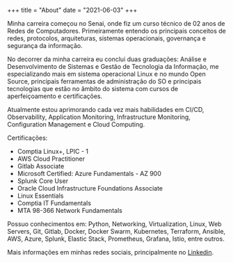 +++
title = "About"
date = "2021-06-03"
+++

Minha carreira começou no Senai, onde fiz um curso técnico de 02 anos de Redes de Computadores. Primeiramente entendo os principais conceitos de redes, protocolos, arquiteturas, sistemas operacionais, governança e segurança da informação.

No decorrer da minha carreira eu conclui duas graduações: Análise e Desenvolvimento de Sistemas e Gestão de Tecnologia da Informação, me especializando mais em sistema operacional Linux e no mundo Open Source, principais ferramentas de administração do SO e principais tecnologias que estão no âmbito do sistema com cursos de aperfeiçoamento e certificações.

Atualmente estou aprimorando cada vez mais habilidades em CI/CD, Observability, Application Monitoring, Infrastructure Monitoring, Configuration Management e Cloud Computing.

Certificações:

* Comptia Linux+, LPIC - 1
* AWS Cloud Practitioner
* Gitlab Associate
* Microsoft Certified: Azure Fundamentals - AZ 900
* Splunk Core User
* Oracle Cloud Infrastructure Foundations Associate
* Linux Essentials
* Comptia IT Fundamentals
* MTA 98-366 Network Fundamentals

Possuo conhecimentos em: Python, Networking, Virtualization, Linux, Web Servers, Git, Gitlab, Docker, Docker Swarm, Kubernetes, Terraform, Ansible, AWS, Azure, Splunk, Elastic Stack, Prometheus, Grafana, Istio, entre outros.

Mais informações em minhas redes sociais, principalmente no [Linkedin](https://www.linkedin.com/in/leandro-matos-pereira/).

